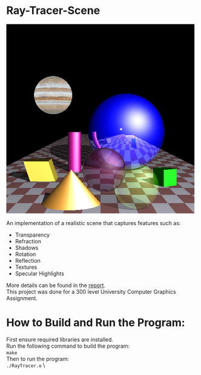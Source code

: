 # Ray-Tracer-Scene

![scene](/images/raytracer.png) 

An implementation of a realistic scene that captures features such as:
- Transparency
- Refraction
- Shadows 
- Rotation 
- Reflection
- Textures 
- Specular Highlights </a>

More details can be found in the [report](docs/report.pdf).\
This project was done for a 300 level University Computer Graphics Assignment. 

# How to Build and Run the Program:

First ensure required libraries are installed.\
Run the following command to build the program:\
```make``` \
Then to run the program:\
```./RayTracer.o``` \
